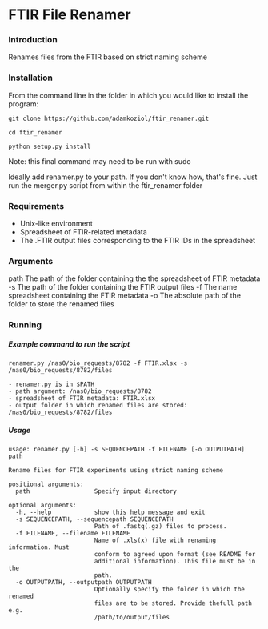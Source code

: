 FTIR File Renamer
==============
### Introduction

Renames files from the FTIR based on strict naming scheme

### Installation

From the command line in the folder in which you would like to install the program:

`git clone https://github.com/adamkoziol/ftir_renamer.git`

`cd ftir_renamer`

`python setup.py install`

Note: this final command may need to be run with sudo 

Ideally add renamer.py to your path. If you don't know how, that's fine. Just run the merger.py script from within 
the ftir_renamer folder

### Requirements
- Unix-like environment
- Spreadsheet of FTIR-related metadata
- The .FTIR output files corresponding to the FTIR IDs in the spreadsheet

### Arguments

path
The path of the folder containing the the spreadsheet of FTIR metadata
-s
The path of the folder containing the FTIR output files
-f 
The name spreadsheet containing the FTIR metadata
-o
The absolute path of the folder to store the renamed files

### Running 

##### Example command to run the script

`renamer.py /nas0/bio_requests/8782 -f FTIR.xlsx -s /nas0/bio_requests/8782/files`
    
    - renamer.py is in $PATH
    - path argument: /nas0/bio_requests/8782
    - spreadsheet of FTIR metadata: FTIR.xlsx
    - output folder in which renamed files are stored: /nas0/bio_requests/8782/files
    
##### Usage

```
usage: renamer.py [-h] -s SEQUENCEPATH -f FILENAME [-o OUTPUTPATH] path

Rename files for FTIR experiments using strict naming scheme

positional arguments:
  path                  Specify input directory

optional arguments:
  -h, --help            show this help message and exit
  -s SEQUENCEPATH, --sequencepath SEQUENCEPATH
                        Path of .fastq(.gz) files to process.
  -f FILENAME, --filename FILENAME
                        Name of .xls(x) file with renaming information. Must
                        conform to agreed upon format (see README for
                        additional information). This file must be in the
                        path.
  -o OUTPUTPATH, --outputpath OUTPUTPATH
                        Optionally specify the folder in which the renamed
                        files are to be stored. Provide thefull path e.g.
                        /path/to/output/files
```
